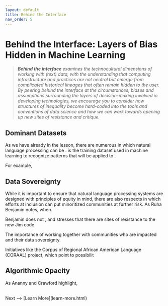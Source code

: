 ```yaml
---
layout: default
title: Behind the Interface
nav_order: 5
---
```


# Behind the Interface: Layers of Bias Hidden in Machine Learning

> ***Behind the interface** examines the technocultural dimensions of working with (text) data, with the understanding that computing infrastructure and practices are not neutral but emerge from complicated historical lineages that often remain hidden to the user. By peering behind the interface at the circumstances, biases and assumptions surrounding the layers of decision-making involved in developing technologies, we encourage you to consider how structures of inequality become hard-coded into the tools and conventions of data science and how we can work towards opening up new sites of resistance and critique.*

## Dominant Datasets

As we have already  in the lesson, there are numerous in which natural language processing can be . is the training dataset used in machine learning to recognize patterns that will be applied to .

For example, 

## Data Sovereignty

While it is important to ensure that natural language processing systems are designed with principles of equity in mind, there are also respects in which efforts at inclusion can put minoritized communities at further risk. As Ruha Benjamin notes, when.

Benjamin does not , and stresses that there are sites of resistance to the new Jim code.


The importance of working together with communities who are impacted  and their data sovereignty. 

Initiatives like the Corpus of Regional African American Language (CORAAL) project, which  point to possibilit

## Algorithmic Opacity

As Ananny and Crawford highlight, 

<br />
Next --> [Learn More](learn-more.html) 
